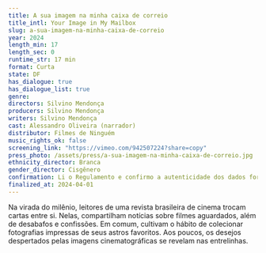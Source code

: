 ```yaml
---
title: A sua imagem na minha caixa de correio
title_intl: Your Image in My Mailbox
slug: a-sua-imagem-na-minha-caixa-de-correio
year: 2024
length_min: 17
length_sec: 0
runtime_str: 17 min
format: Curta
state: DF
has_dialogue: true
has_dialogue_list: true
genre: 
directors: Silvino Mendonça
producers: Silvino Mendonça
writers: Silvino Mendonça
cast: Alessandro Oliveira (narrador)
distributor: Filmes de Ninguém
music_rights_ok: false
screening_link: "https://vimeo.com/942507224?share=copy"
press_photo: /assets/press/a-sua-imagem-na-minha-caixa-de-correio.jpg
ethnicity_director: Branca
gender_director: Cisgênero
confirmation: Li o Regulamento e confirmo a autenticidade dos dados fornecido nesta ficha de inscrição.
finalized_at: 2024-04-01
---
```


Na virada do milênio, leitores de uma revista brasileira de cinema trocam cartas entre si. Nelas, compartilham notícias sobre filmes aguardados, além de desabafos e confissões. Em comum, cultivam o hábito de colecionar fotografias impressas de seus astros favoritos. Aos poucos, os desejos despertados pelas imagens cinematográficas se revelam nas entrelinhas.
